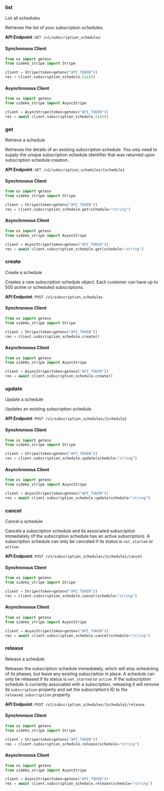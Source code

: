 
### list <a name="list"></a>
List all schedules

<p>Retrieves the list of your subscription schedules.</p>

**API Endpoint**: `GET /v1/subscription_schedules`

#### Synchronous Client

```python
from os import getenv
from sideko_stripe import Stripe

client = Stripe(token=getenv("API_TOKEN"))
res = client.subscription_schedule.list()
```

#### Asynchronous Client

```python
from os import getenv
from sideko_stripe import AsyncStripe

client = AsyncStripe(token=getenv("API_TOKEN"))
res = await client.subscription_schedule.list()
```

### get <a name="get"></a>
Retrieve a schedule

<p>Retrieves the details of an existing subscription schedule. You only need to supply the unique subscription schedule identifier that was returned upon subscription schedule creation.</p>

**API Endpoint**: `GET /v1/subscription_schedules/{schedule}`

#### Synchronous Client

```python
from os import getenv
from sideko_stripe import Stripe

client = Stripe(token=getenv("API_TOKEN"))
res = client.subscription_schedule.get(schedule="string")
```

#### Asynchronous Client

```python
from os import getenv
from sideko_stripe import AsyncStripe

client = AsyncStripe(token=getenv("API_TOKEN"))
res = await client.subscription_schedule.get(schedule="string")
```

### create <a name="create"></a>
Create a schedule

<p>Creates a new subscription schedule object. Each customer can have up to 500 active or scheduled subscriptions.</p>

**API Endpoint**: `POST /v1/subscription_schedules`

#### Synchronous Client

```python
from os import getenv
from sideko_stripe import Stripe

client = Stripe(token=getenv("API_TOKEN"))
res = client.subscription_schedule.create()
```

#### Asynchronous Client

```python
from os import getenv
from sideko_stripe import AsyncStripe

client = AsyncStripe(token=getenv("API_TOKEN"))
res = await client.subscription_schedule.create()
```

### update <a name="update"></a>
Update a schedule

<p>Updates an existing subscription schedule.</p>

**API Endpoint**: `POST /v1/subscription_schedules/{schedule}`

#### Synchronous Client

```python
from os import getenv
from sideko_stripe import Stripe

client = Stripe(token=getenv("API_TOKEN"))
res = client.subscription_schedule.update(schedule="string")
```

#### Asynchronous Client

```python
from os import getenv
from sideko_stripe import AsyncStripe

client = AsyncStripe(token=getenv("API_TOKEN"))
res = await client.subscription_schedule.update(schedule="string")
```

### cancel <a name="cancel"></a>
Cancel a schedule

<p>Cancels a subscription schedule and its associated subscription immediately (if the subscription schedule has an active subscription). A subscription schedule can only be canceled if its status is <code>not_started</code> or <code>active</code>.</p>

**API Endpoint**: `POST /v1/subscription_schedules/{schedule}/cancel`

#### Synchronous Client

```python
from os import getenv
from sideko_stripe import Stripe

client = Stripe(token=getenv("API_TOKEN"))
res = client.subscription_schedule.cancel(schedule="string")
```

#### Asynchronous Client

```python
from os import getenv
from sideko_stripe import AsyncStripe

client = AsyncStripe(token=getenv("API_TOKEN"))
res = await client.subscription_schedule.cancel(schedule="string")
```

### release <a name="release"></a>
Release a schedule

<p>Releases the subscription schedule immediately, which will stop scheduling of its phases, but leave any existing subscription in place. A schedule can only be released if its status is <code>not_started</code> or <code>active</code>. If the subscription schedule is currently associated with a subscription, releasing it will remove its <code>subscription</code> property and set the subscription’s ID to the <code>released_subscription</code> property.</p>

**API Endpoint**: `POST /v1/subscription_schedules/{schedule}/release`

#### Synchronous Client

```python
from os import getenv
from sideko_stripe import Stripe

client = Stripe(token=getenv("API_TOKEN"))
res = client.subscription_schedule.release(schedule="string")
```

#### Asynchronous Client

```python
from os import getenv
from sideko_stripe import AsyncStripe

client = AsyncStripe(token=getenv("API_TOKEN"))
res = await client.subscription_schedule.release(schedule="string")
```
